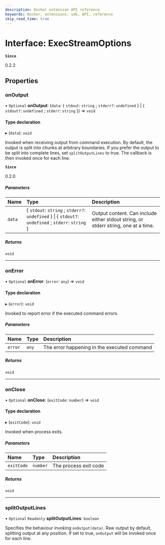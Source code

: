 ```yaml
---
description: Docker extension API reference
keywords: Docker, extensions, sdk, API, reference
skip_read_time: true
---
```


# Interface: ExecStreamOptions

**`Since`**

0.2.2

## Properties

### onOutput

• `Optional` **onOutput**: (`data`: { `stdout`: `string` ; `stderr?`: `undefined`  } \| { `stdout?`: `undefined` ; `stderr`: `string`  }) => `void`

#### Type declaration

▸ (`data`): `void`

Invoked when receiving output from command execution.
By default, the output is split into chunks at arbitrary boundaries.
If you prefer the output to be split into complete lines, set `splitOutputLines`
to true. The callback is then invoked once for each line.

**`Since`**

0.2.0

##### Parameters

| Name | Type | Description |
| :------ | :------ | :------ |
| `data` | { `stdout`: `string` ; `stderr?`: `undefined`  } \| { `stdout?`: `undefined` ; `stderr`: `string`  } | Output content. Can include either stdout string, or stderr string, one at a time. |

##### Returns

`void`

___

### onError

• `Optional` **onError**: (`error`: `any`) => `void`

#### Type declaration

▸ (`error`): `void`

Invoked to report error if the executed command errors.

##### Parameters

| Name | Type | Description |
| :------ | :------ | :------ |
| `error` | `any` | The error happening in the executed command |

##### Returns

`void`

___

### onClose

• `Optional` **onClose**: (`exitCode`: `number`) => `void`

#### Type declaration

▸ (`exitCode`): `void`

Invoked when process exits.

##### Parameters

| Name | Type | Description |
| :------ | :------ | :------ |
| `exitCode` | `number` | The process exit code |

##### Returns

`void`

___

### splitOutputLines

• `Optional` `Readonly` **splitOutputLines**: `boolean`

Specifies the behaviour invoking `onOutput(data)`. Raw output by default, splitting output at any position. If set to true, `onOutput` will be invoked once for each line.